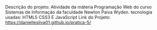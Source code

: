 Descrição do projeto: Atividade da máteria Programação Web do curso Sistemas de Informação da faculdade Newton Paiva Wyden.
tecnologia usadas: HTML5 CSS3 E JavaScript
Link do Projeto: https://daniellesilva01.github.io/pratica-5/
